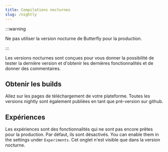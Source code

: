 ```yaml
---
title: Compilations nocturnes
slug: /nightly
---
```


:::warning

Ne pas utiliser la version nocturne de Butterfly pour la production.

:::

Les versions nocturnes sont conçues pour vous donner la possibilité de tester la dernière version et d'obtenir les dernières fonctionnalités et de donner des commentaires.

## Obtenir les builds

Allez sur les pages de téléchargement de votre plateforme.
Toutes les versions nightly sont également publiées en tant que pré-version sur github.

## Expériences

Les expériences sont des fonctionnalités qui ne sont pas encore prêtes pour la production.
Par défaut, ils sont désactivés. You can enable them in the settings under `Experiments`.
Cet onglet n'est visible que dans la version nocturne.
